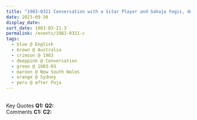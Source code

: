 ```yaml
---
title: "1983-0321 Conversation with a Sitar Player and Sahaja Yogis, during the Evening Program, after Birthday Pūjā, Sydney, New South Wales, Australia"
date: 2023-09-30
display_date: 
sort_date: 1983-03-21.3
permalink: /events/1983-0321-c
tags:
  - blue @ English
  - brown @ Australia
  - crimson @ 1983
  - deeppink @ Conversation
  - green @ 1983-03
  - maroon @ New South Wales
  - orange @ Sydney
  - peru @ after Puja
---
```


<br>

<wave-list>
  <list-title color="DarkSeaGreen" width="55">Key Quotes</list-title>
  <list-item color="BlanchedAlmond" width="280"><b>Q1:</b> <i></i></list-item>
  <list-item color="Lavender" width="280"><b>Q2:</b> <i></i></list-item>
</wave-list>

<br>

<wave-list>
  <list-title color="DarkSeaGreen" width="55">Comments</list-title>
  <list-item color="BlanchedAlmond" width="280"><b>C1:</b> <i></i></list-item>
  <list-item color="Lavender" width="280"><b>C2:</b> <i></i></list-item>
</wave-list>